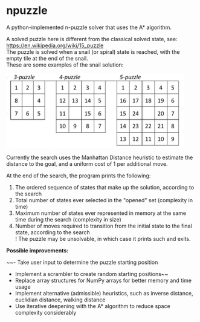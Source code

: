 # npuzzle
A python-implemented n-puzzle solver that uses the A* algorithm.

A solved puzzle here is different from the classical solved state, see: https://en.wikipedia.org/wiki/15_puzzle<br/>
The puzzle is solved when a snail (or spiral) state is reached, with the empty tile at the end of the snail.<br/>
These are some examples of the snail solution:

![npuzzle.PNG](https://github.com/jongdetim/npuzzle/blob/master/npuzzle.PNG)

Currently the search uses the Manhattan Distance heuristic to estimate the distance to the goal, and a uniform cost of 1 per additional move.

At the end of the search, the program prints the following:<br/>
1. The ordered sequence of states that make up the solution, according to the search
2. Total number of states ever selected in the "opened" set (complexity in time)
3. Maximum number of states ever represented in memory at the same time during the search (complexity in size)
4. Number of moves required to transition from the initial state to the final state, according to the search<br/>
! The puzzle may be unsolvable, in which case it prints such and exits.


**Possible improvements:**

~~- Take user input to determine the puzzle starting position
- Implement a scrambler to create random starting positions~~
- Replace array structures for NumPy arrays for better memory and time usage
- Implement alternative (admissible) heuristics, such as inverse distance, euclidian distance, walking distance
- Use iterative deepening with the A* algorithm to reduce space complexity considerably
